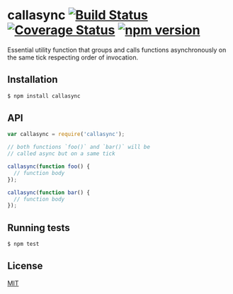 # callasync [![Build Status](https://travis-ci.org/yefremov/callasync.svg?branch=master)](https://travis-ci.org/yefremov/callasync) [![Coverage Status](https://coveralls.io/repos/github/yefremov/callasync/badge.svg?branch=master)](https://coveralls.io/github/yefremov/callasync?branch=master) [![npm version](https://badge.fury.io/js/callasync.svg)](https://badge.fury.io/js/callasync)

Essential utility function that groups and calls functions asynchronously on
the same tick respecting order of invocation.

## Installation

```bash
$ npm install callasync
```

## API

```js
var callasync = require('callasync');

// both functions `foo()` and `bar()` will be
// called async but on a same tick

callasync(function foo() {
  // function body
});

callasync(function bar() {
  // function body
});
```

## Running tests

```bash
$ npm test
```

## License

[MIT](LICENSE)
